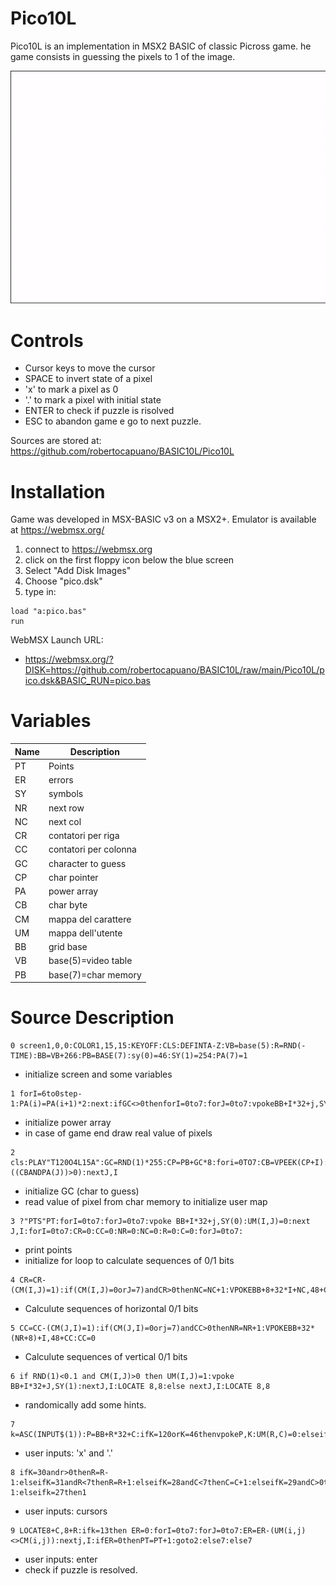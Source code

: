 # Pico10L
Pico10L is an implementation in MSX2 BASIC of classic Picross game.
he game consists in guessing the pixels to 1 of the image.

![screenshot](pico.gif)

# Controls
- Cursor keys to move the cursor
- SPACE to invert state of a pixel
- 'x' to mark a pixel as 0
- '.' to mark a pixel with initial state
- ENTER to check if puzzle is risolved
- ESC to abandon game e go to next puzzle.

Sources are stored at: https://github.com/robertocapuano/BASIC10L/Pico10L

# Installation
Game was developed in MSX-BASIC v3 on a MSX2+. Emulator is available at https://webmsx.org/
1. connect to https://webmsx.org
2. click on the first floppy icon below the blue screen
3. Select "Add Disk Images"
4. Choose "pico.dsk"
5. type in:
```
load "a:pico.bas"
run
```

WebMSX Launch URL:

- https://webmsx.org/?DISK=https://github.com/robertocapuano/BASIC10L/raw/main/Pico10L/pico.dsk&BASIC_RUN=pico.bas


# Variables

|Name|Description|
|-|-|
|PT| Points|
|ER| errors|
|SY|symbols|
|NR| next row|
|NC| next col|
|CR|contatori per riga|
|CC| contatori per colonna|
|GC| character to guess|
|CP| char pointer|
|PA|power array|
|CB| char byte|
|CM| mappa del carattere|
|UM| mappa dell'utente|
|BB|grid base|
|VB|base(5)=video table|
|PB|base(7)=char memory|


# Source Description
```
0 screen1,0,0:COLOR1,15,15:KEYOFF:CLS:DEFINTA-Z:VB=base(5):R=RND(-TIME):BB=VB+266:PB=BASE(7):sy(0)=46:SY(1)=254:PA(7)=1
```
- initialize screen and some variables

```
1 forI=6to0step-1:PA(i)=PA(i+1)*2:next:ifGC<>0thenforI=0to7:forJ=0to7:vpokeBB+I*32+j,SY(CM(I,J)):nextJ,I:k$=INPUT$(1)
```
- initialize power array
- in case of game end draw real value of pixels

```
2 cls:PLAY"T120O4L15A":GC=RND(1)*255:CP=PB+GC*8:fori=0TO7:CB=VPEEK(CP+I):forJ=0to7:CM(I,J)=-((CBANDPA(J))>0):nextJ,I
```
- initialize GC (char to guess)
- read value of pixel from char memory to initialize user map

```
3 ?"PTS"PT:forI=0to7:forJ=0to7:vpoke BB+I*32+j,SY(0):UM(I,J)=0:next J,I:forI=0to7:CR=0:CC=0:NR=0:NC=0:R=0:C=0:forJ=0to7: 
```
- print points
- initialize for loop to calculate sequences of 0/1 bits

```
4 CR=CR-(CM(I,J)=1):if(CM(I,J)=0orJ=7)andCR>0thenNC=NC+1:VPOKEBB+8+32*I+NC,48+CR:CR=0
```
- Calculute sequences of horizontal 0/1 bits

```
5 CC=CC-(CM(J,I)=1):if(CM(J,I)=0orj=7)andCC>0thenNR=NR+1:VPOKEBB+32*(NR+8)+I,48+CC:CC=0
```
- Calculute sequences of vertical 0/1 bits

```
6 if RND(1)<0.1 and CM(I,J)>0 then UM(I,J)=1:vpoke BB+I*32+J,SY(1):nextJ,I:LOCATE 8,8:else nextJ,I:LOCATE 8,8
```
- randomically add some hints.

```
7 k=ASC(INPUT$(1)):P=BB+R*32+C:ifK=120orK=46thenvpokeP,K:UM(R,C)=0:elseifK=32thenUM(R,C)=UM(R,C)xor1:vpokeP,SY(UM(R,C))
```
- user inputs: 'x' and '.'

```
8 ifK=30andr>0thenR=R-1:elseifK=31andR<7thenR=R+1:elseifK=28andC<7thenC=C+1:elseifK=29andC>0thenC=C-1:elseifk=27then1
```
- user inputs: cursors

```
9 LOCATE8+C,8+R:ifk=13then ER=0:forI=0to7:forJ=0to7:ER=ER-(UM(i,j)<>CM(i,j)):nextj,I:ifER=0thenPT=PT+1:goto2:else7:else7
```
- user inputs: enter
- check if puzzle is resolved.
